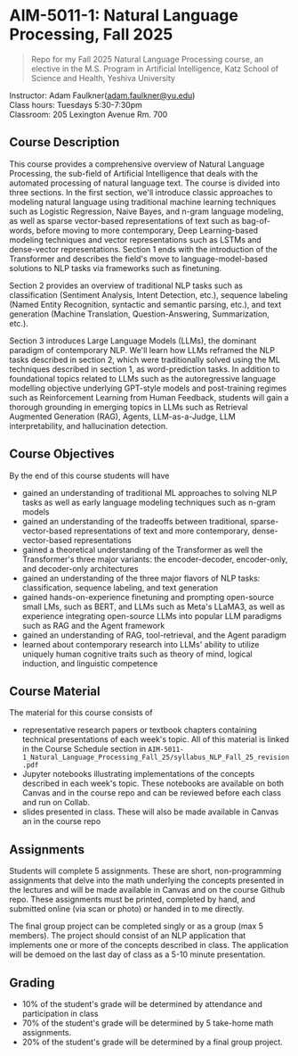 # AIM-5011-1: Natural Language Processing, Fall 2025

> Repo for my Fall 2025 Natural Language Processing course, an elective in the M.S. Program in Artificial Intelligence, Katz School of Science and Health, Yeshiva University


Instructor: Adam Faulkner(adam.faulkner@yu.edu) \
Class hours: Tuesdays 5:30-7:30pm  \
Classroom: 205 Lexington Avenue Rm. 700 

## Course Description

This course provides a comprehensive overview of Natural Language Processing, the sub-field of Artificial Intelligence that deals with the automated processing of natural language text. The course is divided into three sections. In the first section, we'll introduce classic approaches to modeling natural language using traditional machine learning techniques such as Logistic Regression, Naive Bayes, and n-gram language modeling, as well as sparse vector-based representations of text such as bag-of-words, before moving to more contemporary, Deep Learning-based modeling techniques and vector representations such as LSTMs and dense-vector representations. Section 1 ends with the introduction of the Transformer and describes the field's move to language-model-based solutions to NLP tasks via frameworks such as finetuning. 

Section 2 provides an overview of traditional NLP tasks such as classification (Sentiment Analysis, Intent Detection, etc.), sequence labeling (Named Entity Recognition, syntactic and semantic parsing, etc.), and text generation (Machine Translation, Question-Answering, Summarization, etc.).


Section 3 introduces Large Language Models (LLMs), the dominant paradigm of contemporary NLP. We'll learn how LLMs reframed the NLP tasks described in section 2, which were traditionally solved using the ML techniques described in section 1, as word-prediction tasks.  In addition to foundational topics related to LLMs such as the autoregressive language modelling objective underlying GPT-style models and post-training regimes such as Reinforcement Learning from Human Feedback, students will gain a thorough grounding in emerging topics in LLMs such as Retrieval Augmented Generation (RAG), Agents,  LLM-as-a-Judge, LLM interpretability, and hallucination detection.

## Course Objectives
By the end of this course students will have

* gained an understanding of traditional ML approaches to solving NLP tasks as well as early language modeling techniques such as n-gram models
* gained an understanding of the tradeoffs between traditional, sparse-vector-based representations of text and more contemporary, dense-vector-based representations
* gained a theoretical understanding of the Transformer as well the Transformer's three major variants: the encoder-decoder, encoder-only, and decoder-only architectures
* gained an understanding of the three major flavors of NLP tasks: classification, sequence labeling, and text generation
* gained hands-on-experience finetuning and prompting open-source small LMs, such as BERT, and LLMs such as Meta's LLaMA3, as well as experience integrating open-source LLMs into popular LLM paradigms such as RAG and the Agent framework
* gained an understanding of RAG, tool-retrieval, and the Agent paradigm 
*  learned about contemporary research into LLMs' ability to utilize uniquely human cognitive traits such as theory of mind, logical induction, and linguistic competence


## Course Material
The material for this course consists of 

* representative research papers or textbook chapters containing technical presentations of each week's topic. All of this material is linked in the Course Schedule section in `AIM-5011-1_Natural_Language_Processing_Fall_25/syllabus_NLP_Fall_25_revision.pdf`
* Jupyter notebooks illustrating implementations of the concepts described in each week's topic. These notebooks are available on both Canvas and in the course repo and can be reviewed before each class and run on Collab.  
* slides presented in class. These will also be made available in Canvas an in the course repo


## Assignments
Students will complete 5 assignments. These are short, non-programming assignments that delve into the math underlying the concepts presented in the lectures and will be made available in Canvas and on the course Github repo. These assignments must be printed, completed by hand, and submitted online (via scan or photo) or handed in to me directly. 

The final group project can be completed singly or as a group (max 5 members). The project should consist of an NLP application that implements one or more of the concepts described in class. The application will be demoed on the last day of class as a 5-10 minute presentation. 

## Grading


* 10% of the student's grade will be determined by attendance and participation in class
* 70% of the student's  grade will be determined by 5 take-home math assignments.
* 20% of the student's grade will be determined by a final group project.


